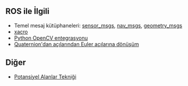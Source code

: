 ## ROS ile İlgili

* Temel mesaj kütüphaneleri: [sensor_msgs](http://wiki.ros.org/sensor_msgs), [nav_msgs](http://wiki.ros.org/nav_msgs), [geometry_msgs](http://wiki.ros.org/geometry_msgs)
* [xacro](http://wiki.ros.org/xacro)
* [Python OpenCV entegrasyonu](http://wiki.ros.org/cv_bridge/Tutorials/ConvertingBetweenROSImagesAndOpenCVImagesPython)
* [Quaternion'dan açılarından Euler açılarına dönüşüm](http://answers.ros.org/question/69754/quaternion-transformations-in-python/?answer=69799#post-id-69799)

## Diğer

* [Potansiyel Alanlar Tekniği](http://phoenix.goucher.edu/~jillz/cs325_robotics/goodrich_potential_fields.pdf)
